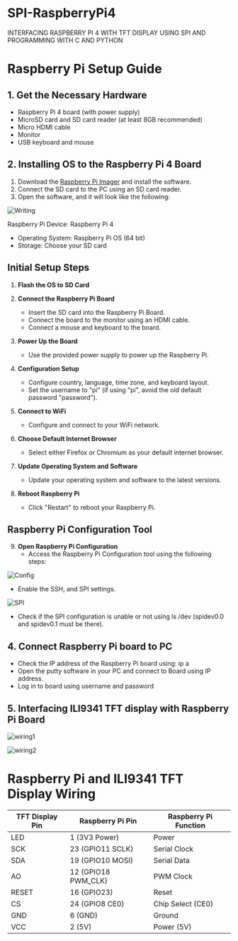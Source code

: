 # SPI-RaspberryPi4
INTERFACING RASPBERRY PI 4 WITH TFT DISPLAY USING SPI AND PROGRAMMING WITH C AND PYTHON

# Raspberry Pi Setup Guide

## 1. Get the Necessary Hardware
- Raspberry Pi 4 board (with power supply)
- MicroSD card and SD card reader (at least 8GB recommended)
- Micro HDMI cable
- Monitor
- USB keyboard and mouse

## 2. Installing OS to the Raspberry Pi 4 Board
1. Download the [Raspberry Pi Imager](https://www.raspberrypi.org/software/) and install the software.
2. Connect the SD card to the PC using an SD card reader.
3. Open the software, and it will look like the following:

![Writing](https://github.com/Rashee99/SPI-RaspberryPi4/assets/87062307/ecc897c0-5d46-4c4b-b124-fc1e845c2b61)

Raspberry Pi Device: Raspberry Pi 4
- Operating System: Raspberry Pi OS (64 bit)
- Storage: Choose your SD card

## Initial Setup Steps

1. **Flash the OS to SD Card**
   
2. **Connect the Raspberry Pi Board**
   - Insert the SD card into the Raspberry Pi Board.
   - Connect the board to the monitor using an HDMI cable.
   - Connect a mouse and keyboard to the board.

3. **Power Up the Board**
   - Use the provided power supply to power up the Raspberry Pi.

4. **Configuration Setup**
   - Configure country, language, time zone, and keyboard layout.
   - Set the username to "pi" (if using "pi", avoid the old default password "password").

5. **Connect to WiFi**
   - Configure and connect to your WiFi network.

6. **Choose Default Internet Browser**
   - Select either Firefox or Chromium as your default internet browser.

7. **Update Operating System and Software**
   - Update your operating system and software to the latest versions.

8. **Reboot Raspberry Pi**
   - Click "Restart" to reboot your Raspberry Pi.

## Raspberry Pi Configuration Tool

9. **Open Raspberry Pi Configuration**
   - Access the Raspberry Pi Configuration tool using the following steps:

![Config](https://github.com/Rashee99/SPI-RaspberryPi4/assets/87062307/adb584da-095d-41a5-b18e-772df3f9fb3f)

  - Enable the SSH, and SPI settings.

![SPI](https://github.com/Rashee99/SPI-RaspberryPi4/assets/87062307/d70c1765-88ed-4c29-82e5-b7d511fa4f3c)

- Check if the SPI configuration is unable or not using ls /dev (spidev0.0 and spidev0.1 must be there).

## 4.	Connect Raspberry Pi board to PC
-	Check the IP address of the Raspberry Pi board using: ip a
-	Open the putty software in your PC and connect to Board using IP address.
-	Log in to board using username and password

## 5.	Interfacing ILI9341 TFT display with Raspberry Pi Board

![wiring1](https://github.com/Rashee99/SPI-RaspberryPi4/assets/87062307/97e9debb-542b-4c83-b435-33444c03e5a7)

![wiring2](https://github.com/Rashee99/SPI-RaspberryPi4/assets/87062307/597512c8-ff0d-487b-81f9-28a5bc94cd3f)

# Raspberry Pi and ILI9341 TFT Display Wiring

| TFT Display Pin | Raspberry Pi Pin | Raspberry Pi Function |
|-----------------|-------------------|------------------------|
| LED             | 1 (3V3 Power)     | Power                  |
| SCK             | 23 (GPIO11 SCLK)  | Serial Clock           |
| SDA             | 19 (GPIO10 MOSI)  | Serial Data            |
| AO              | 12 (GPIO18 PWM_CLK) | PWM Clock             |
| RESET           | 16 (GPIO23)        | Reset                  |
| CS              | 24 (GPIO8 CE0)     | Chip Select (CE0)      |
| GND             | 6 (GND)            | Ground                 |
| VCC             | 2 (5V)             | Power (5V)             |





